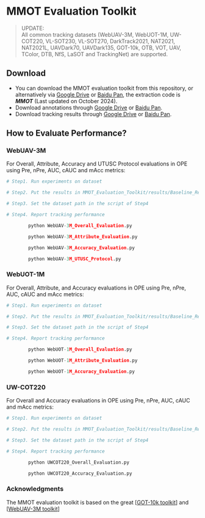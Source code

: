 # MMOT Evaluation Toolkit

> UPDATE:<br>
> All common tracking datasets (WebUAV-3M, WebUOT-1M, UW-COT220, VL-SOT230, VL-SOT270, DarkTrack2021, NAT2021, NAT2021L, UAVDark70, UAVDark135, GOT-10k, OTB, VOT, UAV, TColor, DTB, NfS, LaSOT and TrackingNet) are supported.<br>



## Download
- You can download the MMOT evaluation toolkit from this repository, or alternatively via [Google Drive](https://drive.google.com/drive/folders/1eKPUZV5vaKwcF0gZFIkOITpEznTd7zv5?usp=sharing) or [Baidu Pan](https://pan.baidu.com/s/1JygwsLTh1HbUGCdLb4LoBQ?pwd=MMOT), the extraction code is ***MMOT*** (Last updated on October 2024).
- Download annotations through [Google Drive](https://drive.google.com/drive/folders/1eKPUZV5vaKwcF0gZFIkOITpEznTd7zv5?usp=sharing) or [Baidu Pan](https://pan.baidu.com/s/1-89I98ngKmRVVZjxqxH6vg?pwd=idmc).
- Download tracking results through [Google Drive](https://drive.google.com/drive/folders/1eKPUZV5vaKwcF0gZFIkOITpEznTd7zv5?usp=sharing) or [Baidu Pan](https://pan.baidu.com/s/1T-VUhdW4u9Lxin78_Vo-ig?pwd=f7ia).


## How to Evaluate Performance?

### WebUAV-3M
For Overall, Attribute, Accuracy and UTUSC Protocol evaluations in OPE using Pre, nPre, AUC, cAUC and mAcc metrics:

```Python
# Step1. Run experiments on dataset

# Step2. Put the results in MMOT_Evaluation_Toolkit/results/Baseline_Results/WebUAV-3M-Test

# Step3. Set the dataset path in the script of Step4 

# Step4. Report tracking performance

        python WebUAV-3M_Overall_Evaluation.py

        python WebUAV-3M_Attribute_Evaluation.py

        python WebUAV-3M_Accuracy_Evaluation.py

        python WebUAV-3M_UTUSC_Protocol.py
```

### WebUOT-1M
For Overall, Attribute, and Accuracy evaluations in OPE using Pre, nPre, AUC, cAUC and mAcc metrics:

```Python
# Step1. Run experiments on dataset

# Step2. Put the results in MMOT_Evaluation_Toolkit/results/Baseline_Results/WebUOT-1M-Test

# Step3. Set the dataset path in the script of Step4 

# Step4. Report tracking performance

        python WebUOT-1M_Overall_Evaluation.py

        python WebUOT-1M_Attribute_Evaluation.py

        python WebUOT-1M_Accuracy_Evaluation.py
```

### UW-COT220
For Overall and Accuracy evaluations in OPE using Pre, nPre, AUC, cAUC and mAcc metrics:

```Python
# Step1. Run experiments on dataset

# Step2. Put the results in MMOT_Evaluation_Toolkit/results/Baseline_Results/UW-COT220

# Step3. Set the dataset path in the script of Step4 

# Step4. Report tracking performance

        python UWCOT220_Overall_Evaluation.py

        python UWCOT220_Accuracy_Evaluation.py
```


### Acknowledgments
The MMOT evaluation toolkit is based on the great [[GOT-10k toolkit](https://github.com/got-10k/toolkit)] and [[WebUAV-3M toolkit](https://github.com/983632847/WebUAV-3M)]
